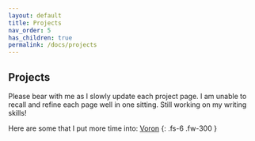 ```yaml
---
layout: default
title: Projects
nav_order: 5
has_children: true
permalink: /docs/projects
---
```


## [](#header-2)Projects
Please bear with me as I slowly update each project page. I am unable to recall and refine each page well in one sitting. Still working on my writing skills! 

Here are some that I put more time into:
[Voron](\04-projects\voron.md)
{: .fs-6 .fw-300 }